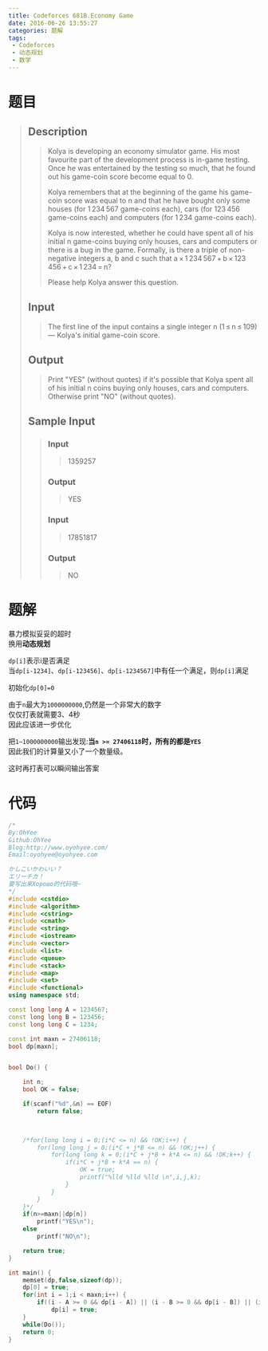 ```yaml
---
title: Codeforces 681B.Economy Game
date: 2016-06-26 13:55:27
categories: 题解
tags:
 - Codeforces
 - 动态规划
 - 数学
---
```

# 题目

> ## Description
>> Kolya is developing an economy simulator game. His most favourite part of the development process is in-game testing. Once he was entertained by the testing so much, that he found out his game-coin score become equal to 0.
>> 
>> Kolya remembers that at the beginning of the game his game-coin score was equal to n and that he have bought only some houses (for 1 234 567 game-coins each), cars (for 123 456 game-coins each) and computers (for 1 234 game-coins each).
>> 
>> Kolya is now interested, whether he could have spent all of his initial n game-coins buying only houses, cars and computers or there is a bug in the game. Formally, is there a triple of non-negative integers a, b and c such that a × 1 234 567 + b × 123 456 + c × 1 234 = n?
>> 
>> Please help Kolya answer this question.
> <!--more-->
> ## Input
>> The first line of the input contains a single integer n (1 ≤ n ≤ 109) — Kolya's initial game-coin score.
> 
> ## Output
>> Print "YES" (without quotes) if it's possible that Kolya spent all of his initial n coins buying only houses, cars and computers. Otherwise print "NO" (without quotes).
> 
> ## Sample Input
> 
>> ### Input
>>> 1359257
>> 
>> ### Output
>>> YES
>> 
>> ### Input
>>> 17851817
>> 
>> ### Output
>>> NO

# 题解

暴力模拟妥妥的超时  
换用**动态规划**  

`dp[i]`表示i是否满足  
当`dp[i-1234]`、`dp[i-123456]`、`dp[i-1234567]`中有任一个满足，则`dp[i]`满足  

初始化`dp[0]=0`  

由于`n`最大为`1000000000`,仍然是一个非常大的数字  
仅仅打表就需要3、4秒  
因此应该进一步优化  

把`1~1000000000`输出发现:**当`n >= 27406118`时，所有的都是`YES`**  
因此我们的计算量又小了一个数量级。  

这时再打表可以瞬间输出答案  

# 代码
```cpp Codeforce 681B https://github.com/OhYee/ACM.github.io/blob/master/Codeforces/681B.Economy%20Game.cpp 代码备份
/*
By:OhYee
Github:OhYee
Blog:http://www.oyohyee.com/
Email:oyohyee@oyohyee.com

かしこいかわいい？
エリーチカ！
要写出来Хорошо的代码哦~
*/
#include <cstdio>
#include <algorithm>
#include <cstring>
#include <cmath>
#include <string>
#include <iostream>
#include <vector>
#include <list>
#include <queue>
#include <stack>
#include <map>
#include <set>
#include <functional>
using namespace std;

const long long A = 1234567;
const long long B = 123456;
const long long C = 1234;

const int maxn = 27406118;
bool dp[maxn];


bool Do() {

    int n;
    bool OK = false;

    if(scanf("%d",&n) == EOF)
        return false;

    

    /*for(long long i = 0;(i*C <= n) && !OK;i++) {
        for(long long j = 0;(i*C + j*B <= n) && !OK;j++) {
            for(long long k = 0;(i*C + j*B + k*A <= n) && !OK;k++) {
                if(i*C + j*B + k*A == n) {
                    OK = true;
                    printf("%lld %lld %lld \n",i,j,k);
                }
            }
        }
    }*/
    if(n>=maxn||dp[n])
        printf("YES\n");
    else
        printf("NO\n");

    return true;
}

int main() {
    memset(dp,false,sizeof(dp));
    dp[0] = true;
    for(int i = 1;i < maxn;i++) {
        if((i - A >= 0 && dp[i - A]) || (i - B >= 0 && dp[i - B]) || (i - C >= 0 && dp[i - C]))
            dp[i] = true;
    }
    while(Do());
    return 0;
}
```